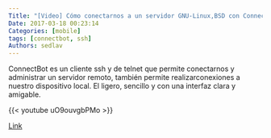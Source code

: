 ```yaml
---
Title: "[Video] Cómo conectarnos a un servidor GNU-Linux,BSD con ConnectBot "
Date: 2017-03-18 00:23:14
Categories: [mobile]
tags: [connectbot, ssh]
Authors: sedlav
---
```


ConnectBot es un cliente ssh y de telnet que permite conectarnos y administrar un servidor remoto, también  permite realizarconexiones a nuestro dispositivo local. El ligero, sencillo y con una interfaz clara y amigable.

{{< youtube uO9ouvgbPMo >}}

[Link](https://www.youtube.com/watch?v=uO9ouvgbPMo)
